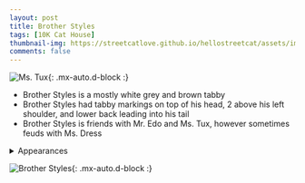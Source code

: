 ```yaml
---
layout: post
title: Brother Styles
tags: [10K Cat House]
thumbnail-img: https://streetcatlove.github.io/hellostreetcat/assets/img/bro_styles.png
comments: false
---
```


![Ms. Tux](https://streetcatlove.github.io/hellostreetcat/assets/img/bro_styles.png){: .mx-auto.d-block :}

* Brother Styles is a mostly white grey and brown tabby
* Brother Styles had tabby markings on top of his head, 2 above his left shoulder, and lower back leading into his tail
* Brother Styles is friends with Mr. Edo and Ms. Tux, however sometimes feuds with Ms. Dress

<details>
<summary>Appearances</summary>
<ul>
	<li><a href="https://youtu.be/4aO6f1kgMaU?si=9VtqC-U7jewWwikW&t=1468">8/28/24 00:04</a></li>
	<li><a href="https://youtu.be/RzMebKW08rY?si=FsupffNxUKOYYC7k&t=63">9/19/24 00:16</a></li>
	<li><a href="https://youtu.be/a56l4-SChfg?si=bI5evM2dlQq3OA1L&t=4575">11/19/24 15:07</a></li>
</ul>
</details>

![Brother Styles](https://streetcatlove.github.io/hellostreetcat/assets/img/bro_styles0.png){: .mx-auto.d-block :}